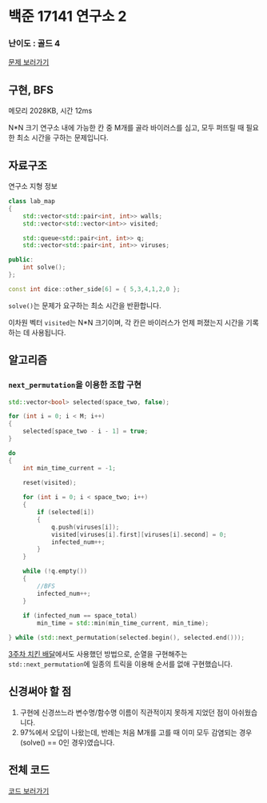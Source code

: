 
# 백준 17141 연구소 2

  

### 난이도 : 골드 4

[문제 보러가기](https://www.acmicpc.net/problem/17141)
  

## 구현, BFS

메모리 2028KB, 시간 12ms

N*N 크기 연구소 내에 가능한 칸 중 M개를 골라 바이러스를 심고, 모두 퍼뜨릴 때 필요한 최소 시간을 구하는 문제입니다.


## 자료구조

연구소 지형 정보

```C++
class lab_map 
{
	std::vector<std::pair<int, int>> walls;
	std::vector<std::vector<int>> visited;

	std::queue<std::pair<int, int>> q;
	std::vector<std::pair<int, int>> viruses;

public:
	int solve();
};

const int dice::other_side[6] = { 5,3,4,1,2,0 };
```

```solve()```는 문제가 요구하는 최소 시간을 반환합니다.

이차원 벡터 ```visited```는 N*N 크기이며, 각 칸은 바이러스가 언제 퍼졌는지 시간을 기록하는 데 사용됩니다.




## 알고리즘

### ```next_permutation```을 이용한 조합 구현

```C++
std::vector<bool> selected(space_two, false);

for (int i = 0; i < M; i++)
{
	selected[space_two - i - 1] = true;
}

do
{
	int min_time_current = -1;
	
	reset(visited);

	for (int i = 0; i < space_two; i++)
	{
		if (selected[i])
		{
			q.push(viruses[i]);
			visited[viruses[i].first][viruses[i].second] = 0;
			infected_num++;
		}
	}

	while (!q.empty())
	{
		//BFS
		infected_num++;
	}
	
	if (infected_num == space_total)
		min_time = std::min(min_time_current, min_time);

} while (std::next_permutation(selected.begin(), selected.end()));
```

[3주차 치킨 배달](../../03week/JohnNaksaing/BOJ15686.md)에서도 사용했던 방법으로, 순열을 구현해주는 ```std::next_permutation```에 일종의 트릭을 이용해 순서를 없애 구현했습니다.


## 신경써야 할 점
1. 구현에 신경쓰느라 변수명/함수명 이름이 직관적이지 못하게 지었던 점이 아쉬웠습니다. 
2. 97%에서 오답이 나왔는데, 반례는 처음 M개를 고를 때 이미 모두 감염되는 경우(solve() == 0인 경우)였습니다.


## 전체 코드
[코드 보러가기](./boj17141.cpp)
